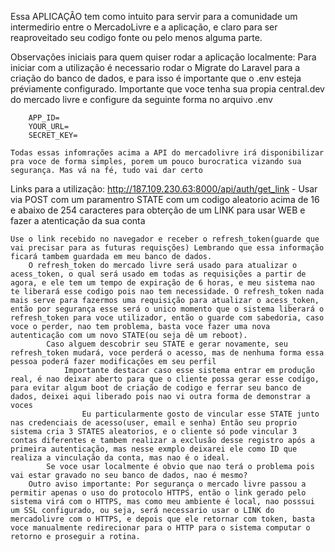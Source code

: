 Essa APLICAÇÂO tem como intuito para servir para a comunidade um intermedirio entre o MercadoLivre e a aplicação, e claro para ser reaproveitado seu codigo fonte ou pelo menos alguma parte.

Observações iniciais para quem quiser rodar a aplicação localmente:
    Para iniciar com a utilização é necessario rodar o Migrate do Laravel para a criação do banco de dados, e para isso é importante que o .env esteja préviamente configurado.
    Importante que voce tenha sua propia central.dev do mercado livre e configure da seguinte forma no arquivo .env

        APP_ID=
        YOUR_URL=
        SECRET_KEY=

    Todas essas infomrações acima a API do mercadolivre irá disponibilizar pra voce de forma simples, porem um pouco burocratica vizando sua segurança. Mas vá na fé, tudo vai dar certo

Links para a utilização:
    http://187.109.230.63:8000/api/auth/get_link - Usar via POST com um paramentro STATE com um codigo aleatorio acima de 16 e abaixo de 254 caracteres para obterção de um LINK para usar WEB e fazer a atenticação da sua conta
    
    Use o link recebido no navegador e receber o refresh_token(guarde que vai precisar para as futuras requisções) Lembrando que essa informação ficará tambem guardada em meu banco de dados.
        O refresh_token do mercado livre será usado para atualizar o acess_token, o qual será usado em todas as requisições a partir de agora, e ele tem um tempo de expiração de 6 horas, e meu sistema nao te liberará esse codigo pois nao tem necessidade. O refresh_token nada mais serve para fazermos uma requisição para atualizar o acess_token, então por segurança esse será o unico momento que o sistema liberará o refresh_token para voce utilizador, então o guarde com sabedoria, caso voce o perder, nao tem problema, basta voce fazer uma nova autenticação com um novo STATE(ou seja dê um reboot).
            Caso alguem descobrir seu STATE e gerar novamente, seu refresh_token mudará, voce perderá o acesso, mas de nenhuma forma essa pessoa poderá fazer modificações em seu perfil
                Importante destacar caso esse sistema entrar em produção real, é nao deixar aberto para que o cliente possa gerar esse codigo, para evitar algum boot de criação de codigo e ferrar seu banco de dados, deixei aqui liberado pois nao vi outra forma de demonstrar a voces
                    Eu particularmente gosto de vincular esse STATE junto nas credenciais de acesso(user, email e senha) Então seu proprio sistema cria 3 STATES aleatorios, e o cliente só pode vincular 3 contas diferentes e tambem realizar a exclusão desse registro após a primeira autenticação, mas nesse exmplo deixarei ele como ID que realiza a vinculação da conta, mas nao é o ideal.
            Se voce usar localmente é obvio que nao terá o problema pois vai estar gravado no seu banco de dados, nao é mesmo?
        Outro aviso importante: Por segurança o mercado livre passou a permitir apenas o uso do protocolo HTTPS, então o link gerado pelo sistema virá com o HTTPS, mas como meu ambiente é local, nao posssui um SSL configurado, ou seja, será necessario usar o LINK do mercadolivre com o HTTPS, e depois que ele retornar com token, basta voce manualmente redirecionar para o HTTP para o sistema computar o retorno e proseguir a rotina.
 

    
